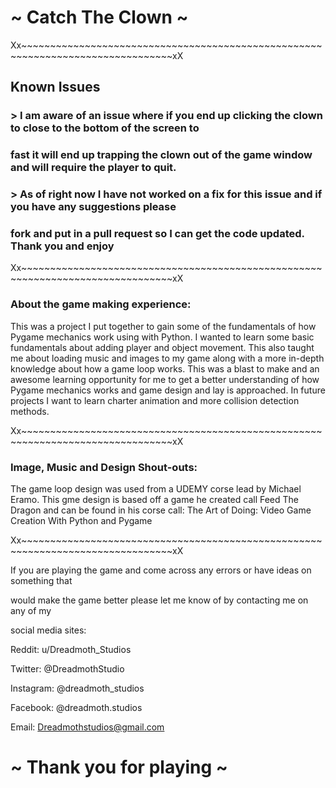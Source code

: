 
# ~ Catch The Clown ~ 

Xx~~~~~~~~~~~~~~~~~~~~~~~~~~~~~~~~~~~~~~~~~~~~~~~~~~~~~~~~~~~~~~~~~~~~~~~~~~~~~~~~xX

## Known Issues

### > I am aware of an issue where if you end up clicking the clown to close to the bottom of the screen to
### fast it will end up trapping the clown out of the game window and will require the player to quit. 

### > As of right now I have not worked on a fix for this issue and if you have any suggestions please 
### fork and put in a pull request so I can get the code updated. Thank you and enjoy

Xx~~~~~~~~~~~~~~~~~~~~~~~~~~~~~~~~~~~~~~~~~~~~~~~~~~~~~~~~~~~~~~~~~~~~~~~~~~~~~~~~xX


### About the game making experience:

This was a project I put together to gain some of the fundamentals of how Pygame mechanics work using
with Python. I wanted to learn some basic fundamentals about adding player and object movement. 
This also taught me about loading music and images to my game along with a more in-depth knowledge 
about how a game loop works. This was a blast to make and an awesome learning opportunity for me to 
get a better understanding of how Pygame mechanics works and game design and lay is approached. In 
future projects I want to learn charter animation and more collision detection methods. 


Xx~~~~~~~~~~~~~~~~~~~~~~~~~~~~~~~~~~~~~~~~~~~~~~~~~~~~~~~~~~~~~~~~~~~~~~~~~~~~~~~~xX

### Image, Music and Design Shout-outs:

The game loop design was used from a UDEMY corse lead by Michael Eramo. This gme design is based
off a game he created call Feed The Dragon and can be found in his corse call:
The Art of Doing: Video Game Creation With Python and Pygame


Xx~~~~~~~~~~~~~~~~~~~~~~~~~~~~~~~~~~~~~~~~~~~~~~~~~~~~~~~~~~~~~~~~~~~~~~~~~~~~~~~~xX

If you are playing the game and come across any errors or have ideas on something that

would make the game better please let me know of by contacting me on any of my 

social media sites:

Reddit: u/Dreadmoth_Studios

Twitter: @DreadmothStudio

Instagram: @dreadmoth_studios

Facebook: @dreadmoth.studios

Email: Dreadmothstudios@gmail.com

# ~ Thank you for playing ~
